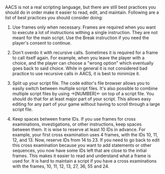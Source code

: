 AACS is not a real scripting language, but there are still best practices you should do in order make it easier to read, edit, and maintain. Following are a list of best practices you should consider doing:

1. Use frames only when necessary. Frames are required when you want to execute a lot of instructions withing a single instruction. They are not meant for the main script. Use the Break instruction if you need the player's consent to continue.

2. Don't overdo it with recursive calls. Sometimes it is required for a frame to call itself again. For example, when you leave the player with a choice, and the player can choose a "wrong option" which eventually goes back to said choice. While in general it is not considered bad practice to use recursive calls in AACS, it is best to minimize it.

3. Split up your script file. The code editor's file browser allows you to easily switch between multiple script files. It's also possible to combine multiple script files by using ->[NUMBER]<- on top of a script file. You should do that for at least major part of your script. This allows easy editing for any part of your game without having to scroll through a large script file.

4. Keep spaces between frame IDs. If you use frames for cross examinations, investigations, or other instructions, keep spaces between them. It is wise to reserve at least 10 IDs in advance. For example, your first cross examination uses 4 frames, with the IDs 10, 11, 12, and 13. Now, reserve IDs from 14 to 23. If you need to go back to edit this cross examination because you want to add statements or other sequences, you now have some IDs left that are close to the initial frames. This makes it easier to read and understand what a frame is used for. It is hard to maintain a script if you have a cross examinations with the frames, 10, 11, 12, 13, 27, 36, 55 and 24.